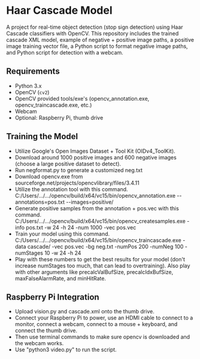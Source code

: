 # Haar Cascade Model
A project for real-time object detection (stop sign detection) using Haar Cascade classifiers with OpenCV. This repository includes the trained cascade XML model, example of negative + positive image paths, a positive image training vector file, a Python script to format negative image paths, and Python script for detection with a webcam.

## Requirements
- Python 3.x
- OpenCV (`cv2`)
- OpenCV provided tools/exe's (opencv_annotation.exe, opencv_traincascade.exe, etc.)
- Webcam
- Optional: Raspberry Pi, thumb drive

## Training the Model
- Utilize Google's Open Images Dataset + Tool Kit (OIDv4_ToolKit).
- Download around 1000 positive images and 600 negative images (choose a large positive dataset to detect).
- Run negformat.py to generate a customized neg.txt
- Download opencv.exe from sourceforge.net/projects/opencvlibrary/files/3.4.11
- Utilize the annotation tool with this command.
    C:/Users/.../.../opencv/build/x64/vc15/bin/opencv_annotation.exe --annotations=pos.txt --images=positive/
- Generate positive samples from the annotation + pos.vec with this command.
    C:/Users/.../.../opencv/build/x64/vc15/bin/opencv_createsamples.exe -info pos.txt -w 24 -h 24 -num 1000 -vec pos.vec
- Train your model using this command.
    C:/Users/.../.../opencv/build/x64/vc15/bin/opencv_traincascade.exe -data cascade/ -vec pos.vec -bg neg.txt -numPos 200 -numNeg 100 -numStages 10 -w 24 -h 24
- Play with these numbers to get the best results for your model (don't increase numStages too much, that can lead to overtraining). Also play with other arguments like precalcValBufSize, precalcIdxBufSize, maxFalseAlarmRate, and minHitRate.

## Raspberry Pi Integration
- Upload vision.py and cascade.xml onto the thumb drive.
- Connect your Raspberry Pi to power, use an HDMI cable to connect to a monitor, connect a webcam, connect to a mouse + keyboard, and connect the thumb drive.
- Then use terminal commands to make sure opencv is downloaded and the webcam works.
- Use "python3 video.py" to run the script.
